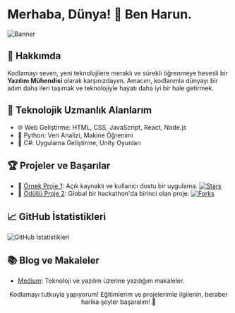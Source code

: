<!-- Profil Başlık ve Başlangıç Logosu -->
# Merhaba, Dünya! 👋 Ben Harun.

![Banner](https://github.com/blackgoren/blackgoren/blob/main/banner.png)

<!-- Profil Tanıtım ve Slogan -->
## 🚀 Hakkımda
Kodlamayı seven, yeni teknolojilere meraklı ve sürekli öğrenmeye hevesli bir **Yazılım Mühendisi** olarak karşınızdayım. Amacım, kodlarımla dünyayı bir adım daha ileri taşımak ve teknolojiyle hayatı daha iyi bir hale getirmek.

## 💼 Teknolojik Uzmanlık Alanlarım
- 🌐 Web Geliştirme: HTML, CSS, JavaScript, React, Node.js
- 🐍 Python: Veri Analizi, Makine Öğrenimi
- 🚀 C#: Uygulama Geliştirme, Unity Oyunları

## 🏆 Projeler ve Başarılar
- 🥇 [Örnek Proje 1](https://github.com/adinizsoyadiniz/proje-1): Açık kaynaklı ve kullanıcı dostu bir uygulama. [![Stars](https://img.shields.io/github/stars/adinizsoyadiniz/proje-1)](https://github.com/adinizsoyadiniz/proje-1/stargazers)
- 🏅 [Ödüllü Proje 2](https://github.com/adinizsoyadiniz/proje-2): Global bir hackathon'da birinci olan proje. [![Forks](https://img.shields.io/github/forks/adinizsoyadiniz/proje-2)](https://github.com/adinizsoyadiniz/proje-2/network/members)

## 📈 GitHub İstatistikleri
![GitHub İstatistikleri](https://github-readme-stats.vercel.app/api?username=adinizsoyadiniz&show_icons=true&theme=radical)

## 📚 Blog ve Makaleler
- [Medium](https://medium.com/@adinizsoyadiniz): Teknoloji ve yazılım üzerine yazdığım makaleler.

<!-- Footer -->
<p align="center">Kodlamayı tutkuyla yapıyorum! Eğitimlerim ve projelerimle ilgilenin, beraber harika şeyler başaralım! 🚀</p>
